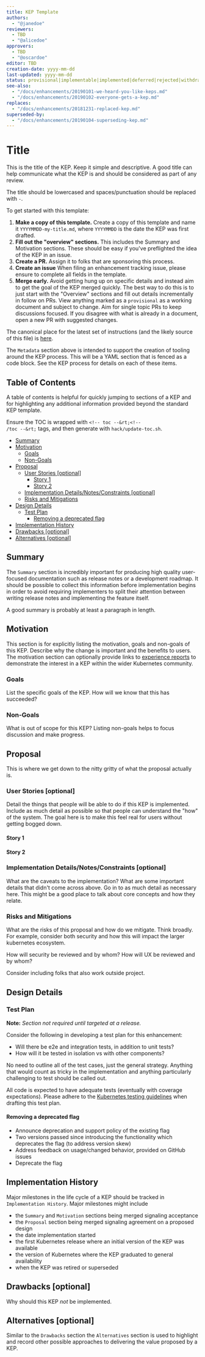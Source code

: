 ```yaml
---
title: KEP Template
authors:
  - "@janedoe"
reviewers:
  - TBD
  - "@alicedoe"
approvers:
  - TBD
  - "@oscardoe"
editor: TBD
creation-date: yyyy-mm-dd
last-updated: yyyy-mm-dd
status: provisional|implementable|implemented|deferred|rejected|withdrawn|replaced
see-also:
  - "/docs/enhancements/20190101-we-heard-you-like-keps.md"
  - "/docs/enhancements/20190102-everyone-gets-a-kep.md"
replaces:
  - "/docs/enhancements/20181231-replaced-kep.md"
superseded-by:
  - "/docs/enhancements/20190104-superseding-kep.md"
---
```


# Title

This is the title of the KEP.
Keep it simple and descriptive.
A good title can help communicate what the KEP is and should be considered as part of any review.

The title should be lowercased and spaces/punctuation should be replaced with `-`.

To get started with this template:

1. **Make a copy of this template.**
  Create a copy of this template and name it `YYYYMMDD-my-title.md`, where `YYYYMMDD` is the date the KEP was first drafted.
1. **Fill out the "overview" sections.**
  This includes the Summary and Motivation sections.
  These should be easy if you've preflighted the idea of the KEP in an issue.
1. **Create a PR.**
  Assign it to folks that are sponsoring this process.
1. **Create an issue**
  When filing an enhancement tracking issue, please ensure to complete all fields in the template.
1. **Merge early.**
  Avoid getting hung up on specific details and instead aim to get the goal of the KEP merged quickly.
  The best way to do this is to just start with the "Overview" sections and fill out details incrementally in follow on PRs.
  View anything marked as a `provisional` as a working document and subject to change.
  Aim for single topic PRs to keep discussions focused.
  If you disagree with what is already in a document, open a new PR with suggested changes.

The canonical place for the latest set of instructions (and the likely source of this file) is [here](YYYYMMDD-kep-template.md).

The `Metadata` section above is intended to support the creation of tooling around the KEP process.
This will be a YAML section that is fenced as a code block.
See the KEP process for details on each of these items.

## Table of Contents

A table of contents is helpful for quickly jumping to sections of a KEP and for highlighting any additional information provided beyond the standard KEP template.

Ensure the TOC is wrapped with <code>&lt;!-- toc --&rt;&lt;!-- /toc --&rt;</code> tags, and then generate with `hack/update-toc.sh`.

<!-- toc -->
- [Summary](#summary)
- [Motivation](#motivation)
  - [Goals](#goals)
  - [Non-Goals](#non-goals)
- [Proposal](#proposal)
  - [User Stories [optional]](#user-stories-optional)
    - [Story 1](#story-1)
    - [Story 2](#story-2)
  - [Implementation Details/Notes/Constraints [optional]](#implementation-detailsnotesconstraints-optional)
  - [Risks and Mitigations](#risks-and-mitigations)
- [Design Details](#design-details)
  - [Test Plan](#test-plan)
    - [Removing a deprecated flag](#removing-a-deprecated-flag)
- [Implementation History](#implementation-history)
- [Drawbacks [optional]](#drawbacks-optional)
- [Alternatives [optional]](#alternatives-optional)
<!-- /toc -->

## Summary

The `Summary` section is incredibly important for producing high quality user-focused documentation such as release notes or a development roadmap.
It should be possible to collect this information before implementation begins in order to avoid requiring implementers to split their attention between writing release notes and implementing the feature itself.

A good summary is probably at least a paragraph in length.

## Motivation

This section is for explicitly listing the motivation, goals and non-goals of this KEP.
Describe why the change is important and the benefits to users.
The motivation section can optionally provide links to [experience reports][] to demonstrate the interest in a KEP within the wider Kubernetes community.

[experience reports]: https://github.com/golang/go/wiki/ExperienceReports

### Goals

List the specific goals of the KEP.
How will we know that this has succeeded?

### Non-Goals

What is out of scope for this KEP?
Listing non-goals helps to focus discussion and make progress.

## Proposal

This is where we get down to the nitty gritty of what the proposal actually is.

### User Stories [optional]

Detail the things that people will be able to do if this KEP is implemented.
Include as much detail as possible so that people can understand the "how" of the system.
The goal here is to make this feel real for users without getting bogged down.

#### Story 1

#### Story 2

### Implementation Details/Notes/Constraints [optional]

What are the caveats to the implementation?
What are some important details that didn't come across above.
Go in to as much detail as necessary here.
This might be a good place to talk about core concepts and how they relate.

### Risks and Mitigations

What are the risks of this proposal and how do we mitigate.
Think broadly.
For example, consider both security and how this will impact the larger kubernetes ecosystem.

How will security be reviewed and by whom?
How will UX be reviewed and by whom?

Consider including folks that also work outside project.

## Design Details

### Test Plan

**Note:** *Section not required until targeted at a release.*

Consider the following in developing a test plan for this enhancement:

- Will there be e2e and integration tests, in addition to unit tests?
- How will it be tested in isolation vs with other components?

No need to outline all of the test cases, just the general strategy.
Anything that would count as tricky in the implementation and anything particularly challenging to test should be called out.

All code is expected to have adequate tests (eventually with coverage expectations).
Please adhere to the [Kubernetes testing guidelines][testing-guidelines] when drafting this test plan.

[testing-guidelines]: https://git.k8s.io/community/contributors/devel/sig-testing/testing.md

#### Removing a deprecated flag

- Announce deprecation and support policy of the existing flag
- Two versions passed since introducing the functionality which deprecates the flag (to address version skew)
- Address feedback on usage/changed behavior, provided on GitHub issues
- Deprecate the flag

## Implementation History

Major milestones in the life cycle of a KEP should be tracked in `Implementation History`.
Major milestones might include

- the `Summary` and `Motivation` sections being merged signaling acceptance
- the `Proposal` section being merged signaling agreement on a proposed design
- the date implementation started
- the first Kubernetes release where an initial version of the KEP was available
- the version of Kubernetes where the KEP graduated to general availability
- when the KEP was retired or superseded

## Drawbacks [optional]

Why should this KEP _not_ be implemented.

## Alternatives [optional]

Similar to the `Drawbacks` section the `Alternatives` section is used to highlight and record other possible approaches to delivering the value proposed by a KEP.
